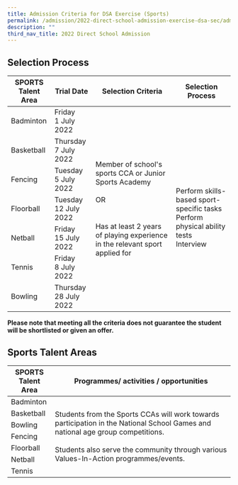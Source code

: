 ```yaml
---
title: Admission Criteria for DSA Exercise (Sports)
permalink: /admission/2022-direct-school-admission-exercise-dsa-sec/admission-criteria-for-dsa-exercise-sports/
description: ""
third_nav_title: 2022 Direct School Admission
---
```

Selection Process 
------------------

<table>
<thead>
  <tr>
    <th>SPORTS<br>Talent Area</th>
    <th>Trial Date</th>
    <th>Selection Criteria</th>
    <th>Selection Process</th>
  </tr>
</thead>
<tbody>
  <tr>
    <td>Badminton</td>
    <td>Friday<br>1 July 2022</td>
    <td rowspan="7"><br><br>Member of school's sports CCA or Junior Sports Academy<br><br> OR<br><br><br>Has at least 2 years of playing experience in the relevant sport applied for<br><br> <br> </td>
    <td rowspan="7"><br><br><br>Perform skills-based sport-specific tasks<br>Perform physical ability tests<br>Interview<br><br> </td>
  </tr>
  <tr>
    <td>Basketball</td>
    <td>Thursday<br>7 July 2022</td>
  </tr>
  <tr>
    <td>Fencing</td>
    <td>Tuesday<br>5 July 2022</td>
  </tr>
  <tr>
    <td>Floorball</td>
    <td>Tuesday<br>12 July 2022</td>
  </tr>
  <tr>
    <td>Netball</td>
    <td>Friday<br>15 July 2022</td>
  </tr>
  <tr>
    <td>Tennis</td>
    <td>Friday<br>8 July 2022</td>
  </tr>
  <tr>
    <td>Bowling</td>
    <td>Thursday<br>28 July 2022</td>
  </tr>
	<tr></tr>
</tbody>
</table>

**Please note that meeting all the criteria does not guarantee the student will be shortlisted or given an offer.**

Sports Talent Areas
-------------------

<table>
<thead>
  <tr>
    <th>SPORTS<br>Talent Area</th>
    <th>Programmes/ activities / opportunities</th>
  </tr>
</thead>
<tbody>
  <tr>
    <td>Badminton</td>
    <td rowspan="7">Students from the Sports CCAs will work towards participation in the National School Games and national age group competitions. <br><br>Students also serve the community through various Values-In-Action programmes/events.</td>
  </tr>
  <tr>
    <td>Basketball</td>
  </tr>
  <tr>
    <td>Bowling</td>
  </tr>
  <tr>
    <td>Fencing</td>
  </tr>
  <tr>
    <td>Floorball</td>
  </tr>
  <tr>
    <td>Netball</td>
  </tr>
  <tr>
    <td>Tennis</td>
  </tr>
</tbody>
</table>